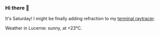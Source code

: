 ### Hi there :wave:

It's Saturday! I might be finally adding refraction to my [terminal raytracer](https://github.com/bewuethr/bash-raytracer).

Weather in Lucerne: sunny, at +23°C.
